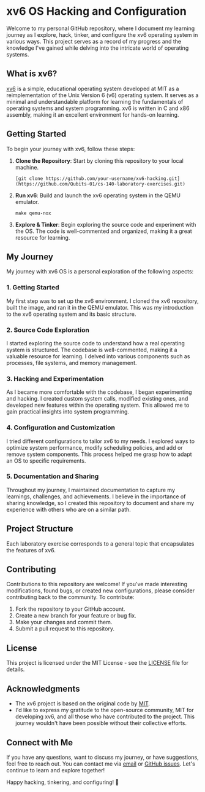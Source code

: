 # xv6 OS Hacking and Configuration

Welcome to my personal GitHub repository, where I document my learning journey as I explore, hack, tinker, and configure the xv6 operating system in various ways. This project serves as a record of my progress and the knowledge I've gained while delving into the intricate world of operating systems.

## What is xv6?

[xv6](https://pdos.csail.mit.edu/6.828/2020/xv6.html) is a simple, educational operating system developed at MIT as a reimplementation of the Unix Version 6 (v6) operating system. It serves as a minimal and understandable platform for learning the fundamentals of operating systems and system programming. xv6 is written in C and x86 assembly, making it an excellent environment for hands-on learning.

## Getting Started

To begin your journey with xv6, follow these steps:

1. **Clone the Repository**: Start by cloning this repository to your local machine.

   ```shell
   [git clone https://github.com/your-username/xv6-hacking.git](https://github.com/Qubits-01/cs-140-laboratory-exercises.git)
   ```

2. **Run xv6**: Build and launch the xv6 operating system in the QEMU emulator.

   ```shell
   make qemu-nox
   ```

3. **Explore & Tinker**: Begin exploring the source code and experiment with the OS. The code is well-commented and organized, making it a great resource for learning.

## My Journey

My journey with xv6 OS is a personal exploration of the following aspects:

### 1. Getting Started

My first step was to set up the xv6 environment. I cloned the xv6 repository, built the image, and ran it in the QEMU emulator. This was my introduction to the xv6 operating system and its basic structure.

### 2. Source Code Exploration

I started exploring the source code to understand how a real operating system is structured. The codebase is well-commented, making it a valuable resource for learning. I delved into various components such as processes, file systems, and memory management.

### 3. Hacking and Experimentation

As I became more comfortable with the codebase, I began experimenting and hacking. I created custom system calls, modified existing ones, and developed new features within the operating system. This allowed me to gain practical insights into system programming.

### 4. Configuration and Customization

I tried different configurations to tailor xv6 to my needs. I explored ways to optimize system performance, modify scheduling policies, and add or remove system components. This process helped me grasp how to adapt an OS to specific requirements.

### 5. Documentation and Sharing

Throughout my journey, I maintained documentation to capture my learnings, challenges, and achievements. I believe in the importance of sharing knowledge, so I created this repository to document and share my experience with others who are on a similar path.

## Project Structure

Each laboratory exercise corresponds to a general topic that encapsulates the features of xv6.

## Contributing

Contributions to this repository are welcome! If you've made interesting modifications, found bugs, or created new configurations, please consider contributing back to the community. To contribute:

1. Fork the repository to your GitHub account.
2. Create a new branch for your feature or bug fix.
3. Make your changes and commit them.
4. Submit a pull request to this repository.

## License

This project is licensed under the MIT License - see the [LICENSE](LICENSE) file for details.

## Acknowledgments

- The xv6 project is based on the original code by [MIT](https://pdos.csail.mit.edu/6.828/2020/xv6.html).
- I'd like to express my gratitude to the open-source community, MIT for developing xv6, and all those who have contributed to the project. This journey wouldn't have been possible without their collective efforts.

## Connect with Me

If you have any questions, want to discuss my journey, or have suggestions, feel free to reach out. You can contact me via [email](mailto:mpvviernes@gmail.com) or [GitHub issues]([https://github.com/your-username/xv6-learning-journey/issues](https://github.com/Qubits-01/cs-140-laboratory-exercises/issues)). Let's continue to learn and explore together!

Happy hacking, tinkering, and configuring! 🚀
